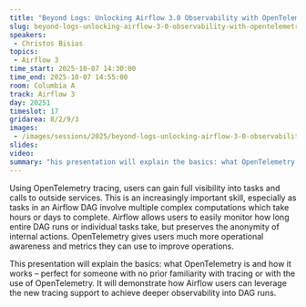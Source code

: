```yaml
---
title: "Beyond Logs: Unlocking Airflow 3.0 Observability with OpenTelemetry Traces"
slug: beyond-logs-unlocking-airflow-3-0-observability-with-opentelemetry-traces
speakers:
 - Christos Bisias
topics:
 - Airflow 3
time_start: 2025-10-07 14:30:00
time_end: 2025-10-07 14:55:00
room: Columbia A
track: Airflow 3
day: 20251
timeslot: 17
gridarea: 8/2/9/3
images: 
 - /images/sessions/2025/beyond-logs-unlocking-airflow-3-0-observability-with-opentelemetry-traces.png
slides:
video:
summary: "his presentation will explain the basics: what OpenTelemetry is and how it works – perfect for someone with no prior familiarity with tracing or with the use of OpenTelemetry. It will demonstrate how Airflow users can leverage the new tracing support to achieve deeper observability into DAG runs."
---
```


Using OpenTelemetry tracing, users can gain full visibility into tasks and calls to outside services. This is an increasingly important skill, especially as tasks in an Airflow DAG involve multiple complex computations which take hours or days to complete. Airflow allows users to easily monitor how long entire DAG runs or individual tasks take, but preserves the anonymity of internal actions. OpenTelemetry gives users much more operational awareness and metrics they can use to improve operations.

This presentation will explain the basics: what OpenTelemetry is and how it works – perfect for someone with no prior familiarity with tracing or with the use of OpenTelemetry. It will demonstrate how Airflow users can leverage the new tracing support to achieve deeper observability into DAG runs.